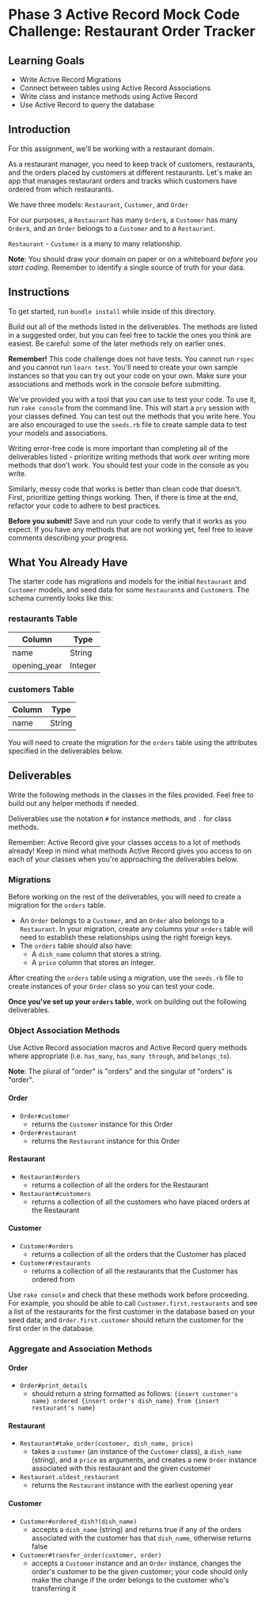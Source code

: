 # Phase 3 Active Record Mock Code Challenge: Restaurant Order Tracker

## Learning Goals

- Write Active Record Migrations
- Connect between tables using Active Record Associations
- Write class and instance methods using Active Record
- Use Active Record to query the database

## Introduction

For this assignment, we'll be working with a restaurant domain.

As a restaurant manager, you need to keep track of customers, restaurants, and the orders placed by customers at different restaurants. Let's make an app that manages restaurant orders and tracks which customers have ordered from which restaurants.

We have three models: `Restaurant`, `Customer`, and `Order`

For our purposes, a `Restaurant` has many `Order`s, a `Customer` has many `Order`s, and an `Order` belongs to a `Customer` and to a `Restaurant`.

`Restaurant` - `Customer` is a many to many relationship.

**Note**: You should draw your domain on paper or on a whiteboard _before you start coding_. Remember to identify a single source of truth for your data.

## Instructions

To get started, run `bundle install` while inside of this directory.

Build out all of the methods listed in the deliverables. The methods are listed in a suggested order, but you can feel free to tackle the ones you think are easiest. Be careful: some of the later methods rely on earlier ones.

**Remember!** This code challenge does not have tests. You cannot run `rspec` and you cannot run `learn test`. You'll need to create your own sample instances so that you can try out your code on your own. Make sure your associations and methods work in the console before submitting.

We've provided you with a tool that you can use to test your code. To use it, run `rake console` from the command line. This will start a `pry` session with your classes defined. You can test out the methods that you write here. You are also encouraged to use the `seeds.rb` file to create sample data to test your models and associations.

Writing error-free code is more important than completing all of the deliverables listed - prioritize writing methods that work over writing more methods that don't work. You should test your code in the console as you write.

Similarly, messy code that works is better than clean code that doesn't. First, prioritize getting things working. Then, if there is time at the end, refactor your code to adhere to best practices.

**Before you submit!** Save and run your code to verify that it works as you expect. If you have any methods that are not working yet, feel free to leave comments describing your progress.

## What You Already Have

The starter code has migrations and models for the initial `Restaurant` and `Customer` models, and seed data for some `Restaurant`s and `Customer`s. The schema currently looks like this:

### restaurants Table

| Column       | Type    |
| ------------ | ------- |
| name         | String  |
| opening_year | Integer |

### customers Table

| Column | Type   |
| ------ | ------ |
| name   | String |

You will need to create the migration for the `orders` table using the attributes specified in the deliverables below.

## Deliverables

Write the following methods in the classes in the files provided. Feel free to build out any helper methods if needed.

Deliverables use the notation `#` for instance methods, and `.` for class methods.

Remember: Active Record give your classes access to a lot of methods already! Keep in mind what methods Active Record gives you access to on each of your classes when you're approaching the deliverables below.

### Migrations

Before working on the rest of the deliverables, you will need to create a migration for the `orders` table.

- An `Order` belongs to a `Customer`, and an `Order` also belongs to a `Restaurant`. In your migration, create any columns your `orders` table will need to establish these relationships using the right foreign keys.
- The `orders` table should also have:
  - A `dish_name` column that stores a string.
  - A `price` column that stores an integer.

After creating the `orders` table using a migration, use the `seeds.rb` file to create instances of your `Order` class so you can test your code.

**Once you've set up your `orders` table**, work on building out the following deliverables.

### Object Association Methods

Use Active Record association macros and Active Record query methods where appropriate (i.e. `has_many`, `has_many through`, and `belongs_to`).

**Note**: The plural of "order" is "orders" and the singular of "orders" is "order".

#### Order

- `Order#customer`
  - returns the `Customer` instance for this Order
- `Order#restaurant`
  - returns the `Restaurant` instance for this Order

#### Restaurant

- `Restaurant#orders`
  - returns a collection of all the orders for the Restaurant
- `Restaurant#customers`
  - returns a collection of all the customers who have placed orders at the Restaurant

#### Customer

- `Customer#orders`
  - returns a collection of all the orders that the Customer has placed
- `Customer#restaurants`
  - returns a collection of all the restaurants that the Customer has ordered from

Use `rake console` and check that these methods work before proceeding. For example, you should be able to call `Customer.first.restaurants` and see a list of the restaurants for the first customer in the database based on your seed data; and `Order.first.customer` should return the customer for the first order in the database.

### Aggregate and Association Methods

#### Order

- `Order#print_details`
  - should return a string formatted as follows:
    `{insert customer's name} ordered {insert order's dish_name} from {insert restaurant's name}`

#### Restaurant

- `Restaurant#take_order(customer, dish_name, price)`
  - takes a `customer` (an instance of the `Customer` class), a `dish_name` (string), and a `price` as arguments, and creates a new `Order` instance associated with this restaurant and the given customer
- `Restaurant.oldest_restaurant`
  - returns the `Restaurant` instance with the earliest opening year

#### Customer

- `Customer#ordered_dish?(dish_name)`
  - accepts a `dish_name` (string) and returns true if any of the orders associated with the customer has that `dish_name`, otherwise returns false
- `Customer#transfer_order(customer, order)`
  - accepts a `Customer` instance and an `Order` instance, changes the order's customer to be the given customer; your code should only make the change if the order belongs to the customer who's transferring it
